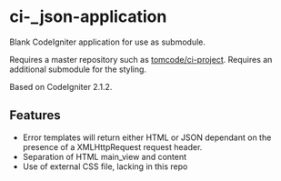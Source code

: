 ci-_json-application
====================

Blank CodeIgniter application for use as submodule.

Requires a master repository such as [tomcode/ci-project][1].
Requires an additional submodule for the styling.

Based on CodeIgniter 2.1.2.

Features
--------

* Error templates will return either HTML or JSON dependant on the presence of a XMLHttpRequest request header.
* Separation of HTML main_view and content
* Use of external CSS file, lacking in this repo



[1]: https://github.com/tomcode/ci-project "tomcode/ci-project"
